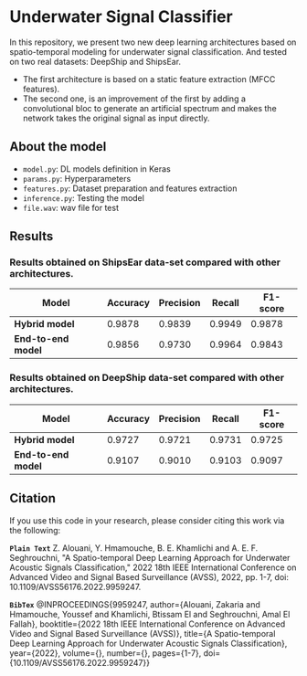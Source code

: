 # Underwater Signal Classifier
In this repository, we present two new deep learning architectures
based on spatio-temporal modeling for underwater signal classification.
And tested on two real datasets: DeepShip and ShipsEar.

* The first architecture is based on a static feature extraction (MFCC features).
* The second one, is an improvement of the first by adding a convolutional bloc to generate an artificial spectrum and makes the network takes the original signal as input directly.

## About the model
* `model.py`: DL models definition in Keras
* `params.py`: Hyperparameters
* `features.py`: Dataset preparation and features extraction
* `inference.py`: Testing the model
* `file.wav`: wav file for test

## Results

### Results obtained on ShipsEar data-set compared with other architectures.
| **Model**            | **Accuracy** | **Precision** | **Recall** | **F1-score** |
|----------------------|--------------|---------------|------------|--------------|
| **Hybrid model**     | 0.9878       | 0.9839        | 0.9949     | 0.9878       |
| **End-to-end model** | 0.9856       | 0.9730        | 0.9964     | 0.9843       |

### Results obtained on DeepShip data-set compared with other architectures.
| **Model**            | **Accuracy** | **Precision** | **Recall** | **F1-score** |
|----------------------|--------------|---------------|------------|--------------|
| **Hybrid model**     | 0.9727       | 0.9721        | 0.9731     | 0.9725       |
| **End-to-end model** | 0.9107       | 0.9010        | 0.9103     | 0.9097       |

## Citation
If you use this code in your research, please consider citing this work via the following:

**`Plain Text`**
Z. Alouani, Y. Hmamouche, B. E. Khamlichi and A. E. F. Seghrouchni, "A Spatio-temporal Deep Learning Approach for Underwater Acoustic Signals Classification," 2022 18th IEEE International Conference on Advanced Video and Signal Based Surveillance (AVSS), 2022, pp. 1-7, doi: 10.1109/AVSS56176.2022.9959247.

**`BibTex`**
@INPROCEEDINGS{9959247,  author={Alouani, Zakaria and Hmamouche, Youssef and Khamlichi, Btissam El and Seghrouchni, Amal El Fallah},  booktitle={2022 18th IEEE International Conference on Advanced Video and Signal Based Surveillance (AVSS)},   title={A Spatio-temporal Deep Learning Approach for Underwater Acoustic Signals Classification},   year={2022},  volume={},  number={},  pages={1-7},  doi={10.1109/AVSS56176.2022.9959247}}
